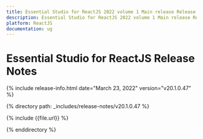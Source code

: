 ```yaml
---
title: Essential Studio for ReactJS 2022 volume 1 Main release Release Notes  
description: Essential Studio for ReactJS 2022 volume 1 Main release Release Notes  
platform: ReactJS
documentation: ug
---
```


# Essential Studio for ReactJS  Release Notes  

{% include release-info.html date="March 23, 2022"  version="v20.1.0.47" %} 

{% directory path: _includes/release-notes/v20.1.0.47 %}

{% include {{file.url}} %}

{% enddirectory %}